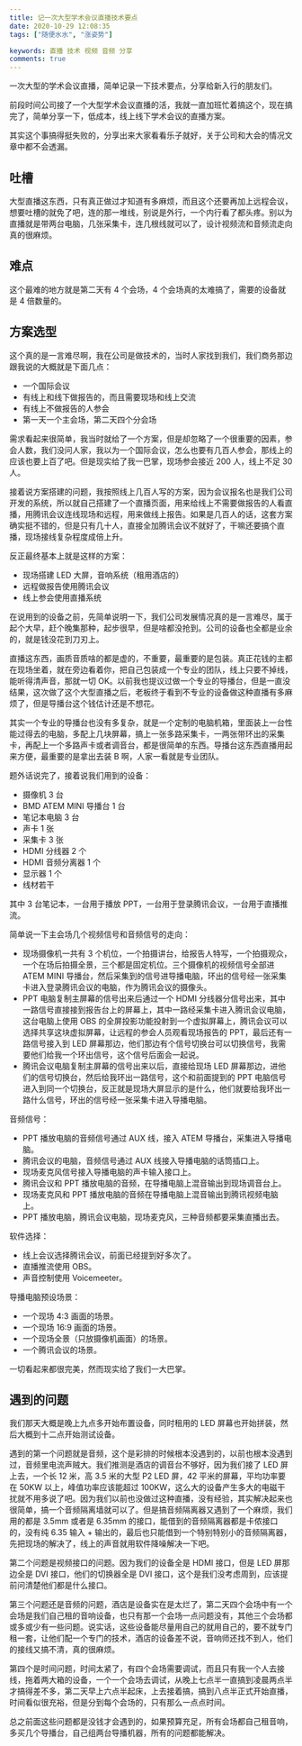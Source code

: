 ```yaml
---
title: 记一次大型学术会议直播技术要点
date: 2020-10-29 12:08:35
tags: ["随便水水", "涨姿势"]

keywords: 直播 技术 视频 音频 分享
comments: true
---
```


一次大型的学术会议直播，简单记录一下技术要点，分享给新入行的朋友们。

<!-- more -->

前段时间公司接了一个大型学术会议直播的活，我就一直加班忙着搞这个，现在搞完了，简单分享一下，低成本，线上线下学术会议的直播方案。

其实这个事搞得挺失败的，分享出来大家看看乐子就好，关于公司和大会的情况文章中都不会透漏。

## 吐槽

大型直播这东西，只有真正做过才知道有多麻烦，而且这个还要再加上远程会议，想要吐槽的就免了吧，连的那一堆线，别说是外行，一个内行看了都头疼。别以为直播就是带两台电脑，几张采集卡，连几根线就可以了，设计视频流和音频流走向真的很麻烦。

## 难点

这个最难的地方就是第二天有 4 个会场，4 个会场真的太难搞了，需要的设备就是 4 倍数量的。

## 方案选型

这个真的是一言难尽啊，我在公司是做技术的，当时人家找到我们，我们商务那边跟我说的大概就是下面几点：

- 一个国际会议
- 有线上和线下做报告的，而且需要现场和线上交流
- 有线上不做报告的人参会
- 第一天一个主会场，第二天四个分会场

需求看起来很简单，我当时就给了一个方案，但是却忽略了一个很重要的因素，参会人数，我们没问人家，我以为一个国际会议，怎么也要有几百人参会，那线上的应该也要上百了吧。但是现实给了我一巴掌，现场参会接近 200 人，线上不足 30 人。

接着说方案搭建的问题，我按照线上几百人写的方案，因为会议报名也是我们公司开发的系统，所以就自己搭建了一个直播页面，用来给线上不需要做报告的人看直播，用腾讯会议连线现场和远程，用来做线上报告。如果是几百人的话，这套方案确实挺不错的，但是只有几十人，直接全加腾讯会议不就好了，干嘛还要搞个直播，现场接线复杂程度成倍上升。

反正最终基本上就是这样的方案：

- 现场搭建 LED 大屏，音响系统（租用酒店的）
- 远程做报告使用腾讯会议
- 线上参会使用直播系统

在说用到的设备之前，先简单说明一下，我们公司发展情况真的是一言难尽，属于起个大早，赶个晚集那种，起步很早，但是啥都没抢到。公司的设备也全都是业余的，就是钱没花到刀刃上。

直播这东西，画质音质啥的都是虚的，不重要，最重要的是包装。真正花钱的主都在现场坐着，就在旁边看着你，把自己包装成一个专业的团队，线上只要不掉线，能听得清声音，那就一切 OK。以前我也提议过做一个专业的导播台，但是一直没结果，这次做了这个大型直播之后，老板终于看到不专业的设备做这种直播有多麻烦了，但是导播台这个钱估计还是不想花。

其实一个专业的导播台也没有多复杂，就是一个定制的电脑机箱，里面装上一台性能过得去的电脑，多配上几块屏幕，搞上一张多路采集卡，一两张带环出的采集卡，再配上一个多路声卡或者调音台，都是很简单的东西。导播台这东西直播用起来方便，最重要的是拿出去装 B 啊，人家一看就是专业团队。

题外话说完了，接着说我们用到的设备：

- 摄像机 3 台
- BMD ATEM MINI 导播台 1 台
- 笔记本电脑 3 台
- 声卡 1 张
- 采集卡 3 张
- HDMI 分线器 2 个
- HDMI 音频分离器 1 个
- 显示器 1 个
- 线材若干

其中 3 台笔记本，一台用于播放 PPT，一台用于登录腾讯会议，一台用于直播推流。

简单说一下主会场几个视频信号和音频信号的走向：

- 现场摄像机一共有 3 个机位，一个拍摄讲台，给报告人特写，一个拍摄观众，一个在场后拍摄全景，三个都是固定机位。三个摄像机的视频信号全部进 ATEM MINI 导播台，然后采集到的信号进导播电脑，环出的信号经一张采集卡进入登录腾讯会议的电脑，作为腾讯会议的摄像头。
- PPT 电脑复制主屏幕的信号出来后通过一个 HDMI 分线器分信号出来，其中一路信号直接接到报告台上的屏幕上，其中一路经采集卡进入腾讯会议电脑，这台电脑上使用 OBS 的全屏投影功能投射到一个虚拟屏幕上，腾讯会议可以选择共享这块虚拟屏幕，让远程的参会人员观看现场报告的 PPT，最后还有一路信号接入到 LED 屏幕那边，他们那边有个信号切换台可以切换信号，我需要他们给我一个环出信号，这个信号后面会一起说。
- 腾讯会议电脑复制主屏幕的信号出来以后，直接给现场 LED 屏幕那边，进他们的信号切换台，然后给我环出一路信号，这个和前面提到的 PPT 电脑信号进入到同一个切换台，反正就是现场大屏显示的是什么，他们就要给我环出一路什么信号，环出的信号经一张采集卡进入导播电脑。

音频信号：

- PPT 播放电脑的音频信号通过 AUX 线，接入 ATEM 导播台，采集进入导播电脑。
- 腾讯会议的电脑，音频信号通过 AUX 线接入导播电脑的话筒插口上。
- 现场麦克风信号接入导播电脑的声卡输入接口上。
- 腾讯会议和 PPT 播放电脑的音频，在导播电脑上混音输出到现场调音台上。
- 现场麦克风和 PPT 播放电脑的音频在导播电脑上混音输出到腾讯视频电脑上。
- PPT 播放电脑，腾讯会议电脑，现场麦克风，三种音频都要采集直播出去。

软件选择：

- 线上会议选择腾讯会议，前面已经提到好多次了。
- 直播推流使用 OBS。
- 声音控制使用 Voicemeeter。

导播电脑预设场景：

- 一个现场 4:3 画面的场景。
- 一个现场 16:9 画面的场景。
- 一个现场全景（只放摄像机画面）的场景。
- 一个腾讯会议的场景。

一切看起来都很完美，然而现实给了我们一大巴掌。

## 遇到的问题

我们那天大概是晚上九点多开始布置设备，同时租用的 LED 屏幕也开始拼装，然后大概到十二点开始测试设备。

遇到的第一个问题就是音频，这个是彩排的时候根本没遇到的，以前也根本没遇到过，音频里电流声贼大。我们推测是酒店的调音台不够好，因为我们接了 LED 屏上去，一个长 12 米，高 3.5 米的大型 P2 LED 屏，42 平米的屏幕，平均功率要在 50KW 以上，峰值功率应该能超过 100KW，这么大的设备产生多大的电磁干扰就不用多说了吧。因为我们以前也没做过这种直播，没有经验，其实解决起来也很简单，搞一个音频隔离墙就可以了。但是搞音频隔离器又遇到了一个麻烦，我们用的都是 3.5mm 或者是 6.35mm 的接口，能借到的音频隔离器都是卡侬接口的，没有纯 6.35 输入 + 输出的，最后也只能借到一个特别特别小的音频隔离器，先把现场的解决了，线上的声音就用软件降噪解决一下吧。

第二个问题是视频接口的问题。因为我们的设备全是 HDMI 接口，但是 LED 屏那边全是 DVI 接口，他们的切换器全是 DVI 接口，这个是我们没考虑周到，应该提前问清楚他们都是什么接口。

第三个问题还是音频的问题，酒店是设备实在是太烂了，第二天四个会场中有一个会场是我们自己租的音响设备，也只有那一个会场一点问题没有，其他三个会场都或多或少有一些问题。说实话，这些设备能尽量用自己的就用自己的，要不就专门租一套，让他们配一个专门的技术，酒店的设备差不说，音响师还找不到人，他们的接线又搞不清，真的很麻烦。

第四个是时间问题，时间太紧了，有四个会场需要调试，而且只有我一个人去接线，拖着两大箱的设备，一个一个会场去调试，从晚上七点半一直搞到凌晨两点半才搞得差不多，第二天早上六点半起床，上去接着搞，搞到八点半正式开始直播，时间看似很充裕，但是分到每个会场的，只有那么一点点时间。

总之前面这些问题都是没钱才会遇到的，如果预算充足，所有会场都自己租音响，多买几个导播台，自己组两台导播机器，所有的问题都能解决。

